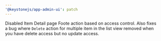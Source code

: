 ```yaml
---
'@keystonejs/app-admin-ui': patch
---
```


Disabled Item Detail page Foote action based on access control. Also fixes a bug where `Delete` action for multiple item in the list view removed when you have delete access but no update access.
